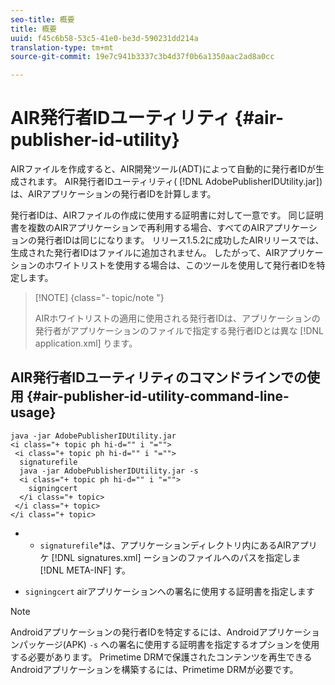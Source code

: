 ```yaml
---
seo-title: 概要
title: 概要
uuid: f45c6b58-53c5-41e0-be3d-590231dd214a
translation-type: tm+mt
source-git-commit: 19e7c941b3337c3b4d37f0b6a1350aac2ad8a0cc

---
```



# AIR発行者IDユーティリティ {#air-publisher-id-utility}

AIRファイルを作成すると、AIR開発ツール(ADT)によって自動的に発行者IDが生成されます。 AIR発行者IDユーティリティ( [!DNL AdobePublisherIDUtility.jar])は、AIRアプリケーションの発行者IDを計算します。

発行者IDは、AIRファイルの作成に使用する証明書に対して一意です。 同じ証明書を複数のAIRアプリケーションで再利用する場合、すべてのAIRアプリケーションの発行者IDは同じになります。 リリース1.5.2に成功したAIRリリースでは、生成された発行者IDはファイルに追加されません。 したがって、AIRアプリケーションのホワイトリストを使用する場合は、このツールを使用して発行者IDを特定します。

>[!NOTE] {class=&quot;- topic/note &quot;}
>
>AIRホワイトリストの適用に使用される発行者IDは、アプリケーションの発行者がアプリケーションのファイルで指定する発行者IDとは異な [!DNL application.xml] ります。

## AIR発行者IDユーティリティのコマンドラインでの使用 {#air-publisher-id-utility-command-line-usage}

```
java -jar AdobePublisherIDUtility.jar 
<i class="+ topic ph hi-d="" i "="">
 <i class="+ topic ph hi-d="" i "="">
  signaturefile 
  java -jar AdobePublisherIDUtility.jar -s 
  <i class="+ topic ph hi-d="" i "="">
    signingcert
  </i class="+ topic>
 </i class="+ topic>
</i class="+ topic>
```

* 
   * `signaturefile`*は、アプリケーションディレクトリ内にあるAIRアプリケ [!DNL signatures.xml] ーションのファイルへのパスを指定しま [!DNL META-INF] す。

* `signingcert` airアプリケーションへの署名に使用する証明書を指定します

>[!NOTE]
>
>Androidアプリケーションの発行者IDを特定するには、Androidアプリケーションパッケージ(APK) `-s` への署名に使用する証明書を指定するオプションを使用する必要があります。 Primetime DRMで保護されたコンテンツを再生できるAndroidアプリケーションを構築するには、Primetime DRMが必要です。